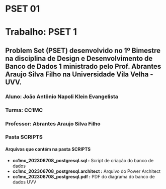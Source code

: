 # PSET 01
<!DOCTYPE html>
<html>

<body>
  <h1>Trabalho: PSET 1</h1>
  <h2>Problem Set (PSET) desenvolvido no 1º Bimestre na disciplina de Design e Desenvolvimento de Banco de Dados 1 ministrado pelo Prof. Abrantes Araujo Silva Filho na Universidade Vila Velha - UVV.</h2>
  <h3>Aluno: João Antônio Napoli Klein Evangelista</h3>
  <h3>Turma: CC1MC</h3>
  <h3>Professor: Abrantes Araujo Silva Filho</h3>
  <h3>Pasta SCRIPTS </h3>
  <h4>Arquivos que contém na pasta SCRIPTS</h4>
  <ul>
    <li><b>cc1mc_202306708_postgresql.sql :</b> Script de criação do banco de dados</li>
    <li><b>cc1mc_202306708_postgresql.architect :</b> Arquivo do Power Architect</li>
    <li><b>cc1mc_202306708_postgresql.pdf :</b> PDF do diagrama do banco de dados UVV</li>
  </ul>
</body>
</html>
